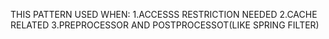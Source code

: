 THIS PATTERN USED WHEN:
1.ACCESSS RESTRICTION NEEDED
2.CACHE RELATED 
3.PREPROCESSOR AND POSTPROCESSOT(LIKE SPRING FILTER)